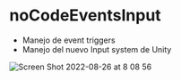 # noCodeEventsInput

- Manejo de event triggers 
- Manejo del nuevo Input system de Unity

![Screen Shot 2022-08-26 at 8 08 56](https://user-images.githubusercontent.com/4458129/186910935-52bccba0-30ac-4f54-bc77-4e5e37582995.png)

